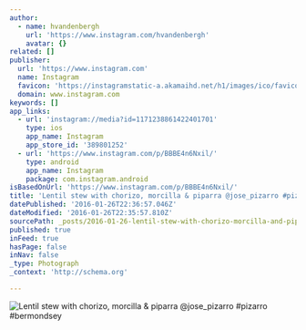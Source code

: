 ```yaml
---
author:
  - name: hvandenbergh
    url: 'https://www.instagram.com/hvandenbergh'
    avatar: {}
related: []
publisher:
  url: 'https://www.instagram.com'
  name: Instagram
  favicon: 'https://instagramstatic-a.akamaihd.net/h1/images/ico/favicon.ico/7cdab0872b15.ico'
  domain: www.instagram.com
keywords: []
app_links:
  - url: 'instagram://media?id=1171238861422401701'
    type: ios
    app_name: Instagram
    app_store_id: '389801252'
  - url: 'https://www.instagram.com/p/BBBE4n6Nxil/'
    type: android
    app_name: Instagram
    package: com.instagram.android
isBasedOnUrl: 'https://www.instagram.com/p/BBBE4n6Nxil/'
title: 'Lentil stew with chorizo, morcilla & piparra @jose_pizarro #pizarro #bermondsey'
datePublished: '2016-01-26T22:36:57.046Z'
dateModified: '2016-01-26T22:35:57.810Z'
sourcePath: _posts/2016-01-26-lentil-stew-with-chorizo-morcilla-and-piparra-jose_pizarro.md
published: true
inFeed: true
hasPage: false
inNav: false
_type: Photograph
_context: 'http://schema.org'

---
```

![Lentil stew with chorizo&comma; morcilla & piparra &commat;jose&lowbar;pizarro &num;pizarro &num;bermondsey](https://scontent.cdninstagram.com/hphotos-xap1/t51.2885-15/s640x640/sh0.08/e35/12407310_1250001008359851_394905901_n.jpg)